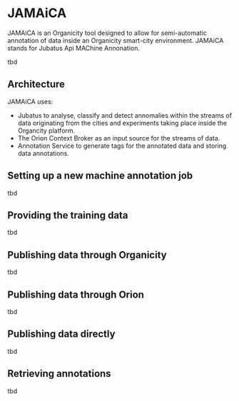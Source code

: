 # JAMAiCA 

JAMAiCA is an Organicity tool designed to allow for semi-automatic annotation of data inside an Organicity smart-city environment.
JAMAiCA stands for Jubatus Api MAChine Annonation. 

tbd

## Architecture

JAMAiCA uses:
* Jubatus to analyse, classify and detect annomalies within the streams of data originating from the cities and experiments taking place inside the Organcity platform.
* The Orion Context Broker as an input source for the streams of data.
* Annotation Service to generate tags for the annotated data and storing data annotations.

## Setting up a new machine annotation job

tbd

## Providing the training data

tbd

## Publishing data through Organicity

tbd

## Publishing data through Orion 

tbd

## Publishing data directly

tbd

## Retrieving annotations

tbd

